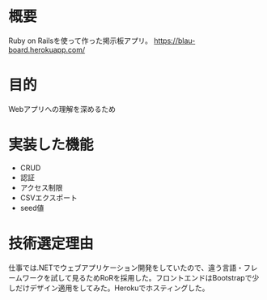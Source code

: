 # 概要
Ruby on Railsを使って作った掲示板アプリ。
https://blau-board.herokuapp.com/

# 目的
Webアプリへの理解を深めるため

# 実装した機能
- CRUD
- 認証
- アクセス制限
- CSVエクスポート
- seed値

# 技術選定理由
仕事では.NETでウェブアプリケーション開発をしていたので、違う言語・フレームワークを試して見るためRoRを採用した。フロントエンドはBootstrapで少しだけデザイン適用をしてみた。Herokuでホスティングした。



